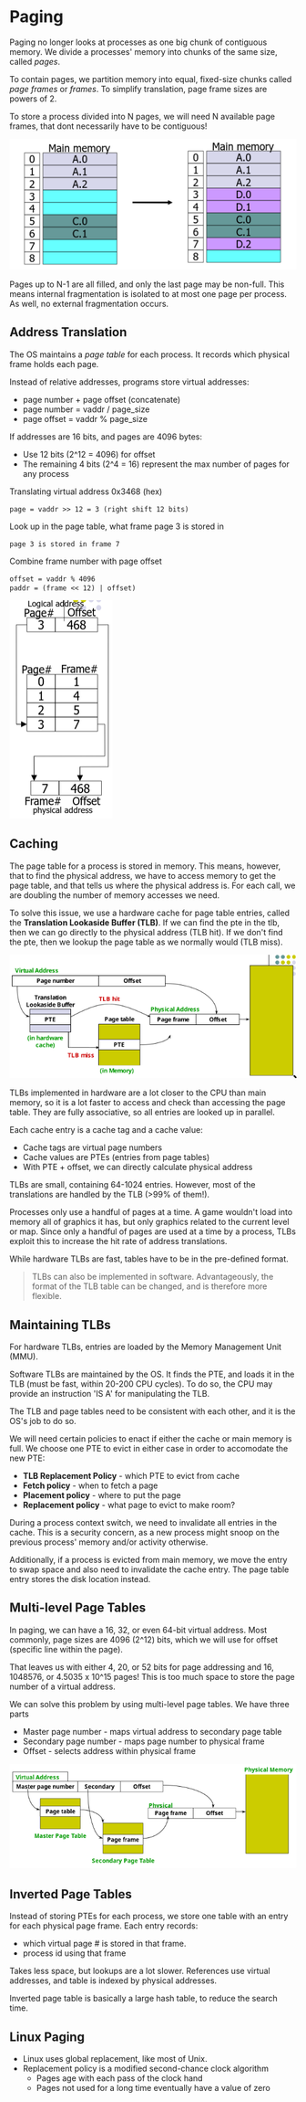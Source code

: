 # Paging
Paging no longer looks at processes as one big chunk of contiguous memory. We
divide a processes' memory into chunks of the same size, called *pages*.

To contain pages, we partition memory into equal, fixed-size chunks called
*page frames* or *frames*. To simplify translation, page frame sizes are powers
of 2.

To store a process divided into N pages, we will need N available page frames,
that dont necessarily have to be contiguous!

![paging](./pictures/paging.png)

Pages up to N-1 are all filled, and only the last page may be non-full. This
means internal fragmentation is isolated to at most one page per process. As
well, no external fragmentation occurs.

## Address Translation

The OS maintains a *page table* for each process. It records which physical
frame holds each page.

Instead of relative addresses, programs store virtual addresses:
* page number + page offset (concatenate)
* page number = vaddr / page_size
* page offset = vaddr % page_size

If addresses are 16 bits, and pages are 4096 bytes:
* Use 12 bits (2^12 = 4096) for offset
* The remaining 4 bits (2^4 = 16) represent the max number of pages for any
  process

Translating virtual address 0x3468 (hex)
```
page = vaddr >> 12 = 3 (right shift 12 bits)
```
Look up in the page table, what frame page 3 is stored in
```
page 3 is stored in frame 7
```
Combine frame number with page offset
```
offset = vaddr % 4096
paddr = (frame << 12) | offset)
```

![address-translate-ex.png](./pictures/address-translate-ex.png)

## Caching
The page table for a process is stored in memory. This means, however, that to
find the physical address, we have to access memory to get the page table, and
that tells us where the physical address is. For each call, we are doubling the
number of memory accesses we need.

To solve this issue, we use a hardware cache for page table entries, called the
**Translation Lookaside Buffer (TLB)**. If we can find the pte in the tlb, then
we can go directly to the physical address (TLB hit). If we don't find the pte,
then we lookup the page table as we normally would (TLB miss).

![translate-lookaside-buf.png](./pictures/translate-lookaside-buf.png)

TLBs implemented in hardware are a lot closer to the CPU than main memory, so
it is a lot faster to access and check than accessing the page table. They are 
fully associative, so all entries are looked up in parallel.

Each cache entry is a cache tag and a cache value:
* Cache tags are virtual page numbers
* Cache values are PTEs (entries from page tables)
* With PTE + offset, we can directly calculate physical address

TLBs are small, containing 64-1024 entries. However, most of the translations
are handled by the TLB (>99% of them!).

Processes only use a handful of pages at a time. A game wouldn't load into
memory all of graphics it has, but only graphics related to the current level
or map. Since only a handful of pages are used at a time by a process, TLBs
exploit this to increase the hit rate of address translations.

While hardware TLBs are fast, tables have to be in the pre-defined format.

> TLBs can also be implemented in software. Advantageously, the format of the TLB
> table can be changed, and is therefore more flexible.

## Maintaining TLBs
For hardware TLBs, entries are loaded by the Memory Management Unit (MMU).

Software TLBs are maintained by the OS. It finds the PTE, and loads it in the
TLB (must be fast, within 20-200 CPU cycles). To do so, the CPU may provide an
instruction 'IS A' for manipulating the TLB.

The TLB and page tables need to be consistent with each other, and it is the
OS's job to do so.

We will need certain policies to enact if either the cache or main memory is
full. We choose one PTE to evict in either case in order to accomodate the new
PTE:
* **TLB Replacement Policy** - which PTE to evict from cache
* **Fetch policy** - when to fetch a page
* **Placement policy** - where to put the page
* **Replacement policy** - what page to evict to make room?

During a process context switch, we need to invalidate all entries in the
cache. This is a security concern, as a new process might snoop on the
previous process' memory and/or activity otherwise.

Additionally, if a process is evicted from main memory, we move the entry to
swap space and also need to invalidate the cache entry. The page table entry
stores the disk location instead.

## Multi-level Page Tables
In paging, we can have a 16, 32, or even 64-bit virtual address. Most commonly,
page sizes are 4096 (2^12) bits, which we will use for offset (specific line
within the page).

That leaves us with either 4, 20, or 52 bits for page addressing and 16,
1048576, or 4.5035 x 10^15 pages! This is too much space to store the page
number of a virtual address.

We can solve this problem by using multi-level page tables. We have three parts
* Master page number - maps virtual address to secondary page table
* Secondary page number - maps page number to physical frame
* Offset - selects address within physical frame

![two-level-page-table](./pictures/two-level-page-table.png)

## Inverted Page Tables
Instead of storing PTEs for each process, we store one table with an entry for
each physical page frame. Each entry records:
* which virtual page # is stored in that frame.
* process id using that frame

Takes less space, but lookups are a lot slower. References use virtual
addresses, and table is indexed by physical addresses.

Inverted page table is basically a large hash table, to reduce the search time.

## Linux Paging
* Linux uses global replacement, like most of Unix.
* Replacement policy is a modified second-chance clock algorithm
	* Pages age with each pass of the clock hand
	* Pages not used for a long time eventually have a value of zero
